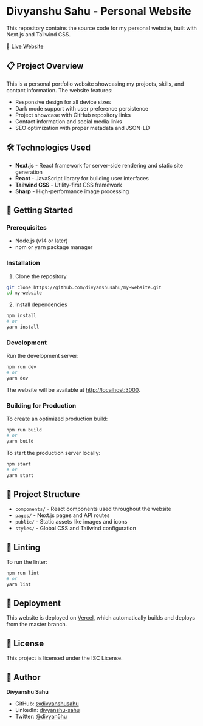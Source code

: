 # Divyanshu Sahu - Personal Website

This repository contains the source code for my personal website, built with Next.js and Tailwind CSS.

🔗 [Live Website](https://www.divyanshu.pro/)

## 📋 Project Overview

This is a personal portfolio website showcasing my projects, skills, and contact information. The website features:

- Responsive design for all device sizes
- Dark mode support with user preference persistence
- Project showcase with GitHub repository links
- Contact information and social media links
- SEO optimization with proper metadata and JSON-LD

## 🛠️ Technologies Used

- **Next.js** - React framework for server-side rendering and static site generation
- **React** - JavaScript library for building user interfaces
- **Tailwind CSS** - Utility-first CSS framework
- **Sharp** - High-performance image processing

## 🚀 Getting Started

### Prerequisites

- Node.js (v14 or later)
- npm or yarn package manager

### Installation

1. Clone the repository
```bash
git clone https://github.com/divyanshusahu/my-website.git
cd my-website
```

2. Install dependencies
```bash
npm install
# or
yarn install
```

### Development

Run the development server:
```bash
npm run dev
# or
yarn dev
```

The website will be available at [http://localhost:3000](http://localhost:3000).

### Building for Production

To create an optimized production build:
```bash
npm run build
# or
yarn build
```

To start the production server locally:
```bash
npm start
# or
yarn start
```

## 📁 Project Structure

- `components/` - React components used throughout the website
- `pages/` - Next.js pages and API routes
- `public/` - Static assets like images and icons
- `styles/` - Global CSS and Tailwind configuration

## 🧪 Linting

To run the linter:
```bash
npm run lint
# or
yarn lint
```

## 🚢 Deployment

This website is deployed on [Vercel](https://vercel.com), which automatically builds and deploys from the master branch.

## 📄 License

This project is licensed under the ISC License.

## 👤 Author

**Divyanshu Sahu**

- GitHub: [@divyanshusahu](https://github.com/divyanshusahu)
- LinkedIn: [divyanshu-sahu](https://www.linkedin.com/in/divyanshu-sahu/)
- Twitter: [@divyan5hu](https://twitter.com/divyan5hu)
